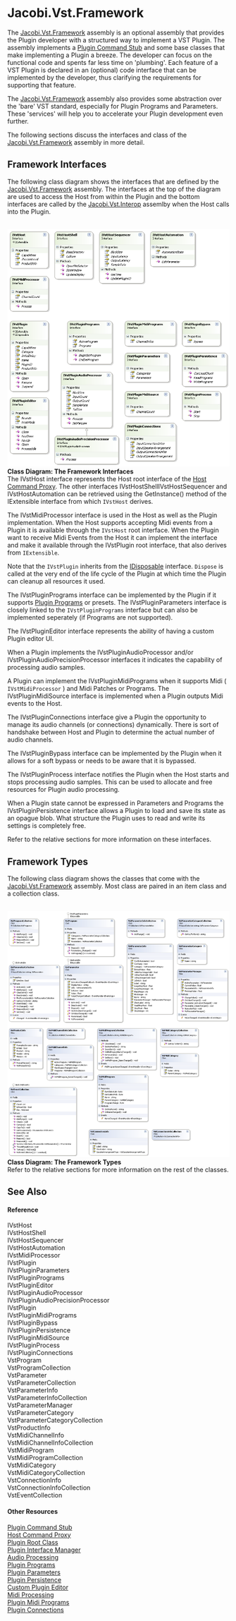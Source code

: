 # Jacobi.Vst.Framework

The <a href="bf34ecc4-5cd1-4770-86fe-2cda55f05823">Jacobi.Vst.Framework</a> assembly is an optional assembly that provides the Plugin developer with a structured way to implement a VST Plugin. The assembly implements a <a href="bf904c4c-fdf7-4e94-8590-13d0b3d9baf6">Plugin Command Stub</a> and some base classes that make implementing a Plugin a breeze. The developer can focus on the functional code and spents far less time on 'plumbing'. Each feature of a VST Plugin is declared in an (optional) code interface that can be implemented by the developer, thus clarifying the requirements for supporting that feature.


The <a href="bf34ecc4-5cd1-4770-86fe-2cda55f05823">Jacobi.Vst.Framework</a> assembly also provides some abstraction over the 'bare' VST standard, especially for Plugin Programs and Parameters. These 'services' will help you to accelerate your Plugin development even further.


The following sections discuss the interfaces and class of the <a href="bf34ecc4-5cd1-4770-86fe-2cda55f05823">Jacobi.Vst.Framework</a> assembly in more detail.



## Framework Interfaces

The following class diagram shows the interfaces that are defined by the <a href="bf34ecc4-5cd1-4770-86fe-2cda55f05823">Jacobi.Vst.Framework</a> assembly. The interfaces at the top of the diagram are used to access the Host from within the Plugin and the bottom interfaces are called by the <a href="e5d53d11-e4bb-43b9-abe9-04b0507465dc">Jacobi.Vst.Interop</a> assemlby when the Host calls into the Plugin.

<br /><img src="media/Jacobi.Vst.Framework.Interfaces.png" /><br />
**Class Diagram: The Framework Interfaces**
<br />
The IVstHost interface represents the Host root interface of the <a href="a6802bfe-1ae8-444e-abd5-dbe1a348f193">Host Command Proxy</a>. 
The other interfaces IVstHostShellIVstHostSequencer and IVstHostAutomation can be retrieved using the GetInstance() method of the IExtensible interface from which `IVstHost` derives.


The IVstMidiProcessor interface is used in the Host as well as the Plugin implementation. When the Host supports accepting Midi events from a Plugin it is available through the `IVstHost` root interface. When the Plugin want to receive Midi Events from the Host it can implement the interface and make it available through the IVstPlugin root interface, that also derives from `IExtensible`.


Note that the `IVstPlugin` inherits from the <a href="https://docs.microsoft.com/dotnet/api/system.idisposable" target="_blank">IDisposable</a> interface. `Dispose` is called at the very end of the life cycle of the Plugin at which time the Plugin can cleanup all resources it used.


The IVstPluginPrograms interface can be implemented by the Plugin if it supports <a href="da9d3d7d-c5f5-4d05-99a2-70b020f2cbfb">Plugin Programs</a> or presets. The IVstPluginParameters interface is closely linked to the `IVstPluginPrograms` interface but can also be implemented seperately (if Programs are not supported).


The IVstPluginEditor interface represents the ability of having a custom Plugin editor UI.


When a Plugin implements the IVstPluginAudioProcessor and/or IVstPluginAudioPrecisionProcessor interfaces it indicates the capability of processing audio samples.


A Plugin can implement the IVstPluginMidiPrograms when it supports Midi ( `IVstMidiProcessor` ) and Midi Patches or Programs. The IVstPluginMidiSource interface is implemented when a Plugin outputs Midi events to the Host.


The IVstPluginConnections interface give a Plugin the opportunity to manage its audio channels (or connections) dynamically. There is sort of handshake between Host and Plugin to determine the actual number of audio channels.


The IVstPluginBypass interface can be implemented by the Plugin when it allows for a soft bypass or needs to be aware that it is bypassed.


The IVstPluginProcess interface notifies the Plugin when the Host starts and stops processing audio samples. This can be used to allocate and free resources for Plugin audio processing.


When a Plugin state cannot be expressed in Parameters and Programs the IVstPluginPersistence interface allows a Plugin to load and save its state as an opague blob. What structure the Plugin uses to read and write its settings is completely free.


Refer to the relative sections for more information on these interfaces.





## Framework Types

The following class diagram shows the classes that come with the <a href="bf34ecc4-5cd1-4770-86fe-2cda55f05823">Jacobi.Vst.Framework</a> assembly. Most class are paired in an item class and a collection class.

<br /><img src="media/Jacobi.Vst.Framework.Types.png" /><br />
**Class Diagram: The Framework Types**
<br />
Refer to the relative sections for more information on the rest of the classes.



## See Also


#### Reference
IVstHost<br />IVstHostShell<br />IVstHostSequencer<br />IVstHostAutomation<br />IVstMidiProcessor<br />IVstPlugin<br />IVstPluginParameters<br />IVstPluginPrograms<br />IVstPluginEditor<br />IVstPluginAudioProcessor<br />IVstPluginAudioPrecisionProcessor<br />IVstPlugin<br />IVstPluginMidiPrograms<br />IVstPluginBypass<br />IVstPluginPersistence<br />IVstPluginMidiSource<br />IVstPluginProcess<br />IVstPluginConnections<br />VstProgram<br />VstProgramCollection<br />VstParameter<br />VstParameterCollection<br />VstParameterInfo<br />VstParameterInfoCollection<br />VstParameterManager<br />VstParameterCategory<br />VstParameterCategoryCollection<br />VstProductInfo<br />VstMidiChannelInfo<br />VstMidiChannelInfoCollection<br />VstMidiProgram<br />VstMidiProgramCollection<br />VstMidiCategory<br />VstMidiCategoryCollection<br />VstConnectionInfo<br />VstConnectionInfoCollection<br />VstEventCollection<br />

#### Other Resources
<a href="bf904c4c-fdf7-4e94-8590-13d0b3d9baf6">Plugin Command Stub</a><br /><a href="a6802bfe-1ae8-444e-abd5-dbe1a348f193">Host Command Proxy</a><br /><a href="62feac6e-0c75-4ef8-8703-fb970f81280b">Plugin Root Class</a><br /><a href="0aca5a96-16d9-4f8e-a830-202d8bad418a">Plugin Interface Manager</a><br /><a href="1977452f-9b2d-4d4f-a93c-768ab2ede63e">Audio Processing</a><br /><a href="da9d3d7d-c5f5-4d05-99a2-70b020f2cbfb">Plugin Programs</a><br /><a href="c3df31da-acf5-4f57-8178-c00b1bc545ba">Plugin Parameters</a><br /><a href="9285210d-328b-495d-826e-9a20939004d1">Plugin Persistence</a><br /><a href="b1420795-40cc-451e-8240-582023abe7ab">Custom Plugin Editor</a><br /><a href="95fdded5-2ce5-401d-aecd-ff8feceaba91">Midi Processing</a><br /><a href="ba4dbc74-d9b0-439a-b767-ada82c153a56">Plugin Midi Programs</a><br /><a href="f6dfa34b-ce35-4e73-9f79-d5056050800d">Plugin Connections</a><br />